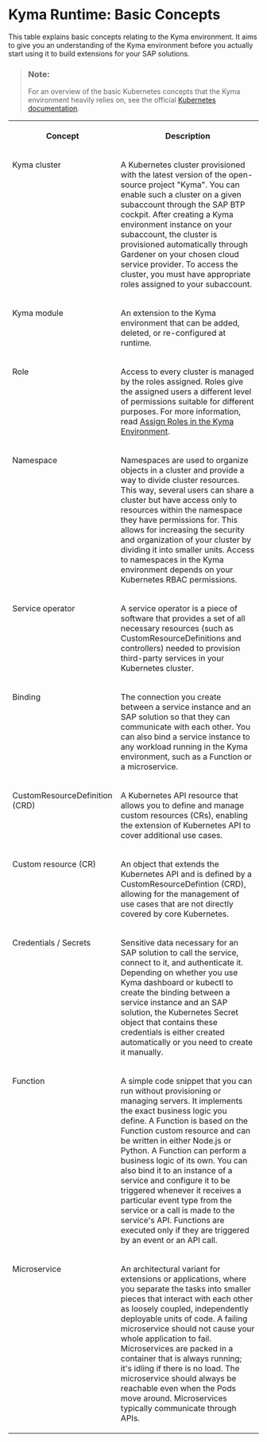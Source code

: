 <!-- loio4a0dd09368ce40bfa3c99cae46de49e1 -->

# Kyma Runtime: Basic Concepts



This table explains basic concepts relating to the Kyma environment. It aims to give you an understanding of the Kyma environment before you actually start using it to build extensions for your SAP solutions.

> ### Note:  
> For an overview of the basic Kubernetes concepts that the Kyma environment heavily relies on, see the official [Kubernetes documentation](https://kubernetes.io/docs/reference/glossary/?all=true).




<table>
<tr>
<th valign="top">

Concept

</th>
<th valign="top">

Description

</th>
</tr>
<tr>
<td valign="top">

Kyma cluster

</td>
<td valign="top">

A Kubernetes cluster provisioned with the latest version of the open-source project "Kyma". You can enable such a cluster on a given subaccount through the SAP BTP cockpit. After creating a Kyma environment instance on your subaccount, the cluster is provisioned automatically through Gardener on your chosen cloud service provider. To access the cluster, you must have appropriate roles assigned to your subaccount.

</td>
</tr>
<tr>
<td valign="top">

Kyma module

</td>
<td valign="top">

An extension to the Kyma environment that can be added, deleted, or re-configured at runtime.

</td>
</tr>
<tr>
<td valign="top">

Role

</td>
<td valign="top">

Access to every cluster is managed by the roles assigned. Roles give the assigned users a different level of permissions suitable for different purposes. For more information, read [Assign Roles in the Kyma Environment](../60-security/assign-roles-in-the-kyma-environment-148ae38.md).

</td>
</tr>
<tr>
<td valign="top">

Namespace

</td>
<td valign="top">

Namespaces are used to organize objects in a cluster and provide a way to divide cluster resources. This way, several users can share a cluster but have access only to resources within the namespace they have permissions for. This allows for increasing the security and organization of your cluster by dividing it into smaller units. Access to namespaces in the Kyma environment depends on your Kubernetes RBAC permissions.

</td>
</tr>
<tr>
<td valign="top">

Service operator

</td>
<td valign="top">

A service operator is a piece of software that provides a set of all necessary resources \(such as CustomResourceDefinitions and controllers\) needed to provision third-party services in your Kubernetes cluster.

</td>
</tr>
<tr>
<td valign="top">

Binding

</td>
<td valign="top">

The connection you create between a service instance and an SAP solution so that they can communicate with each other. You can also bind a service instance to any workload running in the Kyma environment, such as a Function or a microservice.

</td>
</tr>
<tr>
<td valign="top">

CustomResourceDefinition \(CRD\)

</td>
<td valign="top">

A Kubernetes API resource that allows you to define and manage custom resources \(CRs\), enabling the extension of Kubernetes API to cover additional use cases.

</td>
</tr>
<tr>
<td valign="top">

Custom resource \(CR\)

</td>
<td valign="top">

An object that extends the Kubernetes API and is defined by a CustomResourceDefintion \(CRD\), allowing for the management of use cases that are not directly covered by core Kubernetes.

</td>
</tr>
<tr>
<td valign="top">

Credentials / Secrets

</td>
<td valign="top">

Sensitive data necessary for an SAP solution to call the service, connect to it, and authenticate it. Depending on whether you use Kyma dashboard or kubectl to create the binding between a service instance and an SAP solution, the Kubernetes Secret object that contains these credentials is either created automatically or you need to create it manually.

</td>
</tr>
<tr>
<td valign="top">

Function

</td>
<td valign="top">

A simple code snippet that you can run without provisioning or managing servers. It implements the exact business logic you define. A Function is based on the Function custom resource and can be written in either Node.js or Python. A Function can perform a business logic of its own. You can also bind it to an instance of a service and configure it to be triggered whenever it receives a particular event type from the service or a call is made to the service's API. Functions are executed only if they are triggered by an event or an API call.

</td>
</tr>
<tr>
<td valign="top">

Microservice

</td>
<td valign="top">

An architectural variant for extensions or applications, where you separate the tasks into smaller pieces that interact with each other as loosely coupled, independently deployable units of code. A failing microservice should not cause your whole application to fail. Microservices are packed in a container that is always running; it's idling if there is no load. The microservice should always be reachable even when the Pods move around. Microservices typically communicate through APIs.

</td>
</tr>
</table>

